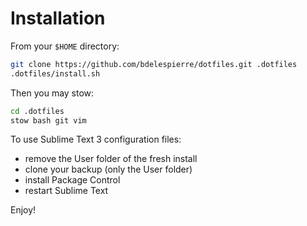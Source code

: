 # Installation

From your `$HOME` directory:

```BASH
git clone https://github.com/bdelespierre/dotfiles.git .dotfiles
.dotfiles/install.sh
```

Then you may stow:

```BASH
cd .dotfiles
stow bash git vim
```

To use Sublime Text 3 configuration files:

- remove the User folder of the fresh install
- clone your backup (only the User folder)
- install Package Control
- restart Sublime Text

Enjoy!
